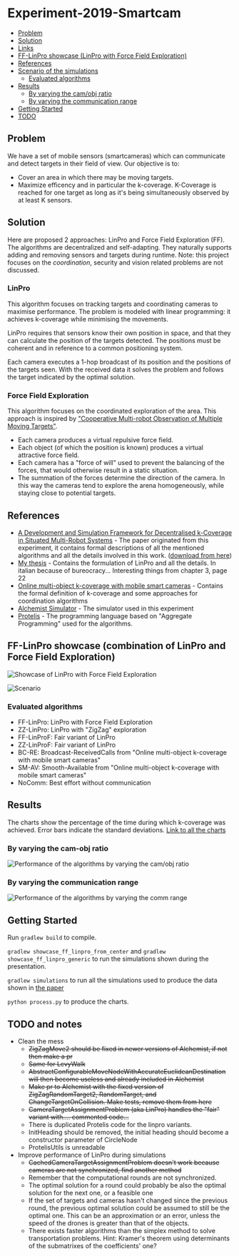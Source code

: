# Experiment-2019-Smartcam
- [Problem](#problem)
- [Solution](#solution)
- [Links](#links)
- [FF-LinPro showcase (LinPro with Force Field Exploration)](#ff-linpro-showcase-linpro-with-force-field-exploration)
- [References](#references)
- [Scenario of the simulations](#scenario-of-the-simulations)
  * [Evaluated algorithms](#evaluated-algorithms)
- [Results](#results)
  * [By varying the cam/obj ratio](#by-varying-the-cam-obj-ratio)
  * [By varying the communication range](#by-varying-the-communication-range)
- [Getting Started](#getting-started)
- [TODO](#todo)

## Problem
We have a set of mobile sensors (smartcameras) which can communicate and detect targets in their field of view. Our objective is to:
- Cover an area in which there may be moving targets.
- Maximize efficency and in particular the k-coverage. K-Coverage is reached for one target as long as it's being simultaneously observed by at least K sensors.

## Solution
Here are proposed 2 approaches: LinPro and Force Field Exploration (FF). The algorithms are decentralized and self-adapting. They naturally supports adding and removing sensors and targets during runtime.
Note: this project focuses on the *coordination*, security and vision related problems are not discussed.
### LinPro
This algorithm focuses on tracking targets and coordinating cameras to maximise performance.
The problem is modeled with linear programming: it achieves k-coverage while minimising the movements.

LinPro requires that sensors know their own position in space, and that they can calculate the position of the targets detected. The positions must be coherent and in reference to a common positioning system.

Each camera executes a 1-hop broadcast of its position and the positions of the targets seen. With the received data it solves the problem and follows the target indicated by the optimal solution.

### Force Field Exploration
This algorithm focuses on the coordinated exploration of the area.
This approach is inspired by ["Cooperative Multi-robot Observation
of Multiple Moving Targets"](https://doi.org/10.1109/ROBOT.1997.619270).

- Each camera produces a virtual repulsive force field.
- Each object (of which the position is known) produces a virtual attractive force field.
- Each camera has a "force of will" used to prevent the balancing of the forces, that would otherwise result in a static situation.
- The summation of the forces determine the direction of the camera. In this way the cameras tend to explore the arena homogeneously, while staying close to potential targets.


## References
- [A Development and Simulation Framework for Decentralised k-Coverage in Situated Multi-Robot Systems](https://github.com/DanySK/Paper-2019-PMC-SmartCam) - The paper originated from this experiment, it contains formal descriptions of all the mentioned algorithms and all the details involved in this work. ([download from here](https://github.com/DanySK/Paper-2019-PMC-SmartCam/releases))
- [My thesis](https://amslaurea.unibo.it/19092/) - Contains the formulation of LinPro and all the details. In italian because of bureocracy... Interesting things from chapter 3, page 22
- [Online multi-object k-coverage with mobile smart cameras](https://doi.org/10.1145/3131885.3131909) - Contains the formal definition of k-coverage and some approaches for coordination algorithms
- [Alchemist Simulator](https://github.com/AlchemistSimulator/Alchemist) - The simulator used in this experiment
- [Protelis](http://protelis.github.io/) - The programming language based on "Aggregate Programming" used for the algorithms.

## FF-LinPro showcase (combination of LinPro and Force Field Exploration)
![Showcase of LinPro with Force Field Exploration](video1.gif)
<!---
## Scenario of the simulations
| Variable                              | Default Value         |
|---------------------------------------|---------------|
| Duration of the simulation            | 600 s        |
| Size of the arena                     | 500 x 500 m   |
| Obj movement speed                    | 1.4 m/s       |
| Obj movement strategy                 | Lévy Walk     |
| Obj number                            | 100           |
| Definition of Target                  | (*)           |
| Obj / Cam ratio                       | 1             |
| Cam algorithm                         | NoComm        |
| Cam movement speed                    | 3 m/s         |
| Cam FoV distance                      | 30 m          |
| Cam FoV angle                         | 60 deg        |
| Cam rotation speed                    | π/5 rad/s     |
| Cam comm range                        | 800m          |
| Protelis' round frequency             | 1 Hz          |
| Max cams per target (k in k-coverage) | 3             |
| Seed                                  | 1             |

(*) Each object has 5% probability of becoming a target (red) every 20s. With the same strategy and probability it can stop being one (green).
-->
![Scenario](video2.gif)

### Evaluated algorithms
- FF-LinPro: LinPro with Force Field Exploration
- ZZ-LinPro: LinPro with "ZigZag" exploration
- FF-LinProF: Fair variant of LinPro
- ZZ-LinProF: Fair variant of LinPro
- BC-RE: Broadcast-ReceivedCalls from "Online multi-object k-coverage with mobile smart cameras"
- SM-AV: Smooth-Available from "Online multi-object k-coverage with mobile smart cameras"
- NoComm: Best effort without communication

## Results
The charts show the percentage of the time during which k-coverage was achieved. Error bars indicate the standard deviations.
[Link to all the charts](https://github.com/fedpet/Experiment-2019-Smartcam/tree/master/charts)
### By varying the cam-obj ratio
![Performance of the algorithms by varying the cam/obj ratio](chart_cam_obj_ratio.png)
### By varying the communication range
![Performance of the algorithms by varying the comm range](chart_commrange.png)


## Getting Started
<!---
I'm sorry, the code is a mess but finishing my thesis in time took the priority.
-->

Run `gradlew build` to compile.

`gradlew showcase_ff_linpro_from_center`  and `gradlew showcase_ff_linpro_generic`
 to run the simulations shown during the presentation.

`gradlew simulations` to run all the simulations used to produce the data shown in [the paper](https://github.com/DanySK/Paper-2019-PMC-SmartCam)

`python process.py` to produce the charts.
 

## TODO and notes
- Clean the mess
  - ~~ZigZagMove2 should be fixed in newer versions of Alchemist, if not then make a pr~~
  - ~~Same for LevyWalk~~
  - ~~AbstractConfigurableMoveNodeWithAccurateEuclideanDestination will then become useless and already included in Alchemist~~
  - ~~Make pr to Alchemist with the fixed version of ZigZagRandomTarget2, RandomTarget, and ChangeTargetOnCollision. Make tests, remove them from here~~
  - ~~CameraTargetAssignmentProblem (aka LinPro) handles the "fair" variant with.... commented code...~~
  - There is duplicated Protelis code for the linpro variants.
  - InitHeading should be removed, the initial heading should become a constructor parameter of CircleNode
  - ProtelisUtils is unreadable
- Improve performance of LinPro during simulations
  - ~~CachedCameraTargetAssignmentProblem doesn't work because cameras are not synchronized, find another method~~
  - Remember that the computational rounds are not synchronized.
  - The optimal solution for a round could probably be also the optimal solution for the next one, or a feasible one
  - If the set of targets and cameras hasn't changed since the previous round, the previous optimal solution could be assumed to still be the optimal one. This can be an approximation or an error, unless the speed of the drones is greater than that of the objects.
  - There exists faster algorithms than the simplex method to solve transportation problems. Hint: Kramer's theorem using determinants of the submatrixes of the coefficients' one?
